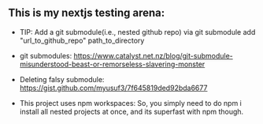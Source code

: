 ## This is my nextjs testing arena:

- TIP: Add a git submodule(i.e., nested github repo) via git submodule add "url_to_github_repo" path_to_directory

- git submodules: https://www.catalyst.net.nz/blog/git-submodule-misunderstood-beast-or-remorseless-slavering-monster
- Deleting falsy submodule: https://gist.github.com/myusuf3/7f645819ded92bda6677

- This project uses npm workspaces: So, you simply need to do npm i install all nested projects at once, and its superfast with npm though.
